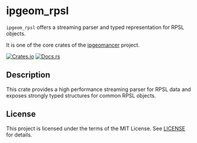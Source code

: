 # ipgeom_rpsl

`ipgeom_rpsl` offers a streaming parser and typed representation for RPSL objects.

It is one of the core crates of the [ipgeomancer](https://github.com/theduke/ipgeomancer) project.

[![Crates.io][crates-badge]][crates-url]
[![Docs.rs][docs-badge]][docs-url]

[crates-badge]: https://img.shields.io/crates/v/ipgeom_rpsl.svg
[crates-url]: https://crates.io/crates/ipgeom_rpsl
[docs-badge]: https://docs.rs/ipgeom_rpsl/badge.svg
[docs-url]: https://docs.rs/ipgeom_rpsl

## Description

This crate provides a high performance streaming parser for RPSL data and exposes strongly typed structures for common RPSL objects.

## License

This project is licensed under the terms of the MIT License. See [LICENSE](../LICENSE) for details.
